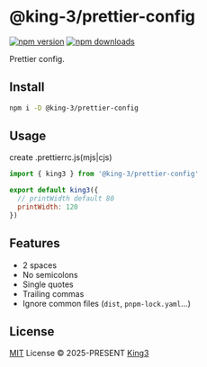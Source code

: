 # @king-3/prettier-config

[![npm version][npm-version-src]][npm-version-href]
[![npm downloads][npm-downloads-src]][npm-downloads-href]

Prettier config.

## Install

```bash
npm i -D @king-3/prettier-config
```

## Usage

create .prettierrc.js(mjs|cjs)

```javascript
import { king3 } from '@king-3/prettier-config'

export default king3({
  // printWidth default 80
  printWidth: 120
})
```

## Features

- 2 spaces
- No semicolons
- Single quotes
- Trailing commas
- Ignore common files (`dist`, `pnpm-lock.yaml`...)

## License

[MIT](./LICENSE) License © 2025-PRESENT [King3](https://github.com/coderking3)

<!-- Badges -->

[npm-version-src]: https://img.shields.io/npm/v/@king-3/prettier-config.svg
[npm-version-href]: https://npmjs.com/package/@king-3/prettier-config
[npm-downloads-src]: https://img.shields.io/npm/dm/@king-3/prettier-config
[npm-downloads-href]: https://www.npmcharts.com/compare/@king-3/prettier-config?interval=30

